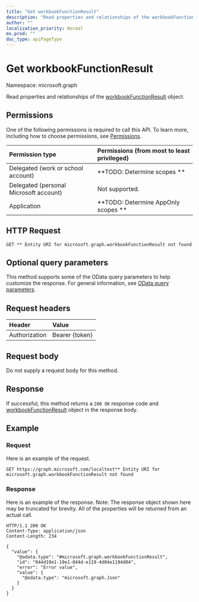 ```yaml
---
title: "Get workbookFunctionResult"
description: "Read properties and relationships of the workbookFunctionResult object."
author: ""
localization_priority: Normal
ms.prod: ""
doc_type: apiPageType
---
```


# Get workbookFunctionResult

Namespace: microsoft.graph

Read properties and relationships of the [workbookFunctionResult](../resources/workbookfunctionresult.md) object.

## Permissions
One of the following permissions is required to call this API. To learn more, including how to choose permissions, see [Permissions](/concepts/permissions-reference.md).

|Permission type|Permissions (from most to least privileged)|
|:---|:---|
|Delegated (work or school account)|**TODO: Determine scopes **|
|Delegated (personal Microsoft account)|Not supported.|
|Application|**TODO: Determine AppOnly scopes **|

## HTTP Request
<!-- {
  "blockType": "ignored"
}
-->
``` http
GET ** Entity URI for microsoft.graph.workbookFunctionResult not found
```

## Optional query parameters
This method supports some of the OData query parameters to help customize the response. For general information, see [OData query parameters](/graph/query-parameters).

## Request headers
|Header|Value|
|:---|:---|
|Authorization|Bearer {token}|

## Request body
Do not supply a request body for this method.

## Response
If successful, this method returns a `200 OK` response code and [workbookFunctionResult](../resources/workbookfunctionresult.md) object in the response body.

## Example

### Request
Here is an example of the request.
<!-- {
  "blockType": "request",
  "name": "get_workbookfunctionresult"
}
-->
``` http
GET https://graph.microsoft.com/localtest** Entity URI for microsoft.graph.workbookFunctionResult not found
```

### Response
Here is an example of the response. Note: The response object shown here may be truncated for brevity. All of the properties will be returned from an actual call.
<!-- {
  "blockType": "response",
  "truncated": true,
  "@odata.type": "microsoft.graph.workbookFunctionResult"
}
-->
``` http
HTTP/1.1 200 OK
Content-Type: application/json
Content-Length: 234

{
  "value": {
    "@odata.type": "#microsoft.graph.workbookFunctionResult",
    "id": "044d19e1-19e1-044d-e119-4d04e1194d04",
    "error": "Error value",
    "value": {
      "@odata.type": "microsoft.graph.Json"
    }
  }
}
```

